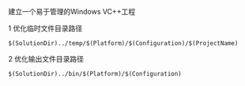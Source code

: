 建立一个易于管理的Windows VC++工程

1 优化临时文件目录路径

```
$(SolutionDir)../temp/$(Platform)/$(Configuration)/$(ProjectName)
```

2 优化输出文件目录路径

```
$(SolutionDir)../bin/$(Platform)/$(Configuration)
```





